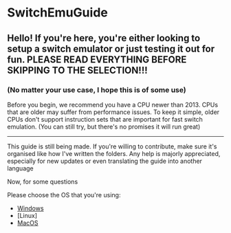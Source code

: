 # SwitchEmuGuide
## Hello! If you're here, you're either looking to setup a switch emulator or just testing it out for fun. PLEASE READ EVERYTHING BEFORE SKIPPING TO THE SELECTION!!!
### (No matter your use case, I hope this is of some use)
Before you begin, we recommend you have a CPU newer than 2013. CPUs that are older may suffer from performance issues. To keep it simple, older CPUs don't support instruction sets that are important for fast switch emulation. (You can still try, but there's no promises it will run great)

* * *

This guide is still being made. If you're willing to contribute, make sure it's organised like how I've written the folders. Any help is majorly appreciated, especially for new updates or even translating the guide into another language

Now, for some questions

Please choose the OS that you're using:

- [Windows](https://github.com/RMED24/SwitchEmuGuide/blob/main/English/Selections/Windows/Online.md)
- [Linux]
- [MacOS](https://github.com/RMED24/SwitchEmuGuide/blob/main/English/Selections/MacOS/Ryujinx.md)
